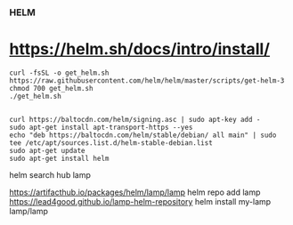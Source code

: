 ### HELM
# https://helm.sh/docs/intro/install/

```
curl -fsSL -o get_helm.sh https://raw.githubusercontent.com/helm/helm/master/scripts/get-helm-3
chmod 700 get_helm.sh
./get_helm.sh


curl https://baltocdn.com/helm/signing.asc | sudo apt-key add -
sudo apt-get install apt-transport-https --yes
echo "deb https://baltocdn.com/helm/stable/debian/ all main" | sudo tee /etc/apt/sources.list.d/helm-stable-debian.list
sudo apt-get update
sudo apt-get install helm
```



helm search hub lamp

https://artifacthub.io/packages/helm/lamp/lamp
helm repo add lamp https://lead4good.github.io/lamp-helm-repository
helm install my-lamp lamp/lamp